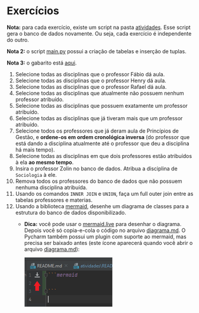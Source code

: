 # Exercícios

**Nota:** para cada exercício, existe um script na pasta [atividades](.). Esse script gera o banco de dados 
novamente. Ou seja, cada exercício é independente do outro.

**Nota 2:** o script [main.py](main.py) possui a criação de tabelas e inserção de tuplas. 

**Nota 3:** o gabarito está [aqui](gabarito.md).

1. Selecione todas as disciplinas que o professor Fábio dá aula.
2. Selecione todas as disciplinas que o professor Henry dá aula.
3. Selecione todas as disciplinas que o professor Rafael dá aula.
4. Selecione todas as disciplinas que atualmente não possuem nenhum professor atribuído.
5. Selecione todas as disciplinas que possuem exatamente um professor atribuído.
6. Selecione todas as disciplinas que já tiveram mais que um professor atribuído.
7. Selecione todos os professores que já deram aula de Princípios de Gestão, e **ordene-os em ordem cronológica 
   inversa** (do professor que está dando a disciplina atualmente até o professor que deu a disciplina há mais tempo).
8. Selecione todas as disciplinas em que dois professores estão atribuídos à ela **ao mesmo tempo**.
9. Insira o professor Zolin no banco de dados. Atribua a disciplina de `Sociologia` à ele.
10. Remova todos os professores do banco de dados que não possuem nenhuma disciplina atribuída.
11. Usando os comandos `INNER JOIN` e `UNION`, faça um full outer join entre as tabelas professores e materias.
12. Usando a biblioteca [mermaid](https://mermaid-js.github.io/mermaid/#/), desenhe um diagrama de classes para a 
    estrutura do banco de dados disponibilizado. 
    * **Dica:** você pode usar o [mermaid.live](https://mermaid.live) para desenhar o diagrama. Depois você só
      copia-e-cola o código no arquivo [diagrama.md](diagrama.md). O Pycharm também possui um plugin com suporte ao
      mermaid, mas precisa ser baixado antes (este ícone aparecerá quando você abrir o arquivo [diagrama.md](diagrama.md)):
    
      ![mermaid](../imagens/mermaid.png)